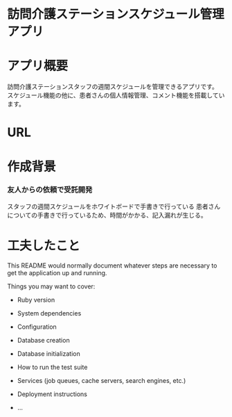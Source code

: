 # 訪問介護ステーションスケジュール管理アプリ

# アプリ概要
訪問介護ステーションスタッフの週間スケジュールを管理できるアプリです。
スケジュール機能の他に、患者さんの個人情報管理、コメント機能を搭載しています。

# URL


# 作成背景
### 友人からの依頼で受託開発
スタッフの週間スケジュールをホワイトボードで手書きで行っている
患者さんについての手書きで行っているため、時間がかかる、記入漏れが生じる。

# 工夫したこと

This README would normally document whatever steps are necessary to get the
application up and running.

Things you may want to cover:

* Ruby version

* System dependencies

* Configuration

* Database creation

* Database initialization

* How to run the test suite

* Services (job queues, cache servers, search engines, etc.)

* Deployment instructions

* ...
